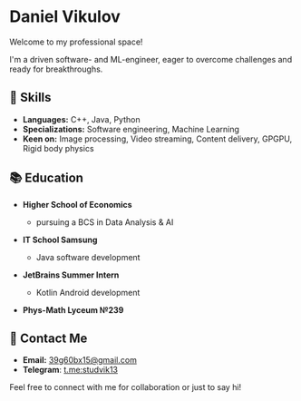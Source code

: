 # Daniel Vikulov

Welcome to my professional space!

I'm a driven software- and ML-engineer, eager to overcome challenges and ready for breakthroughs.

## 🚀 Skills

- **Languages:** C++, Java, Python
- **Specializations:** Software engineering, Machine Learning
- **Keen on:** Image processing, Video streaming, Content delivery, GPGPU, Rigid body physics

## 📚 Education

- **Higher School of Economics**
    - pursuing a BCS in Data Analysis & AI

- **IT School Samsung**
    - Java software development

- **JetBrains Summer Intern**
    - Kotlin Android development
- **Phys-Math Lyceum №239**

## 🔗 Contact Me

- **Email:** [39g60bx15@gmail.com](mailto:39g60bx15@gmail.com)
- **Telegram**: [t.me:studvik13](https://t.me/studvik13)

Feel free to connect with me for collaboration or just to say hi!
